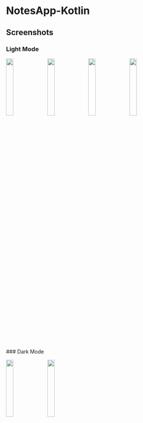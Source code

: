 # NotesApp-Kotlin


## Screenshots
### Light Mode
<p>
  <img src="https://user-images.githubusercontent.com/60064340/163708826-db926e3a-7f54-4bf7-909c-43abcc2a4195.png" width=20%>
  &nbsp
  <img src="https://user-images.githubusercontent.com/60064340/163708834-19b96b5b-e09f-48cf-b881-0c1d17138603.png" width=20%>
  &nbsp
  <img src="https://user-images.githubusercontent.com/60064340/163708841-61b3cf1d-fd08-4ffc-917c-171d50cd8592.png" width=20%>
  &nbsp
  <img src="https://user-images.githubusercontent.com/60064340/163708842-9a6cffd0-1217-421b-bc6a-a8e484d2ce59.png" width=20%>  
</p>
### Dark Mode
<p>
  <img src="https://user-images.githubusercontent.com/60064340/163708848-d28900eb-15ec-4e63-97b7-417f734b9fdf.png" width=20%>
  &nbsp
  <img src="https://user-images.githubusercontent.com/60064340/163708849-64e177ff-3001-48d4-829e-a743a4639d10.png" width=20%>
</p>

<!-- 
![note_edit_page](https://user-images.githubusercontent.com/60064340/163708834-19b96b5b-e09f-48cf-b881-0c1d17138603.png)
![search_event](https://user-images.githubusercontent.com/60064340/163708841-61b3cf1d-fd08-4ffc-917c-171d50cd8592.png)
![long_click_event](https://user-images.githubusercontent.com/60064340/163708842-9a6cffd0-1217-421b-bc6a-a8e484d2ce59.png)
### Dark Mode
![darkmode_main_page](https://user-images.githubusercontent.com/60064340/163708848-d28900eb-15ec-4e63-97b7-417f734b9fdf.png)
![darkmode_edit_page](https://user-images.githubusercontent.com/60064340/163708849-64e177ff-3001-48d4-829e-a743a4639d10.png) -->
